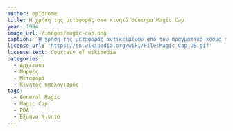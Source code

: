 ```yaml
---
author: epidrome
title: Η χρήση της μεταφοράς στο κινητό σύστημα Magic Cap 
year: 1994
image_url: /images/magic-cap.png
caption: 'Η χρήση της μεταφοράς αντικειμένων από τον πραγματικό κόσμο στο λειτουργικό σύστημα Magic Cap του φορητού υπολογιστή επικοινωνίας της General Magic είναι εμπνευσμένη από την επιτυχία που είχαν οι ανάλογες μεταφορές στον επιτραπέζιο υπολογιστή, αν και σε αυτήν την περίπτωση δεν μεταφράστηκαν σε αντίστοιχη εμπορική επιτυχία.'
license_url: 'https://en.wikipedia.org/wiki/File:Magic_Cap_OS.gif'
license_text: Courtesy of wikimedia
categories:
  - Αρχέτυπα 
  - Μορφές
  - Μεταφορά
  - Κινητός υπολογισμός
tags:
  - General Magic
  - Magic Cap
  - PDA
  - Έξυπνο Κινητό
---
```

